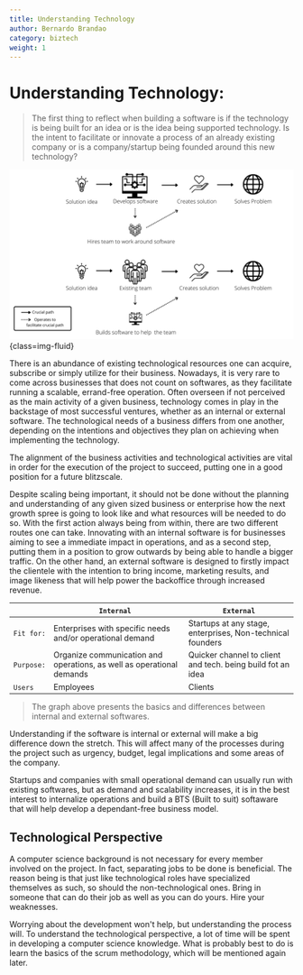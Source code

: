 ```yaml
---
title: Understanding Technology
author: Bernardo Brandao
category: biztech
weight: 1
---
```

# Understanding Technology:
> The first thing to reflect when building a software is if the technology is being built for an idea or is the idea being supported technology. Is the intent to facilitate or innovate a process of an already existing company or is a company/startup being founded around this new technology?

![Figure 1: flow diagram](images/picture1.png){class=img-fluid}

There is an abundance of existing technological resources one can acquire, subscribe or simply utilize for their business. Nowadays, it is very rare to come across businesses that does not count on softwares, as they facilitate running a scalable, errand-free operation. Often overseen if not perceived as the main activity of a given business, technology comes in play in the backstage of most successful ventures, whether as an internal or external software. The technological needs of a business differs from one another, depending on the intentions and objectives they plan on achieving when implementing the technology.

The alignment of the business activities and technological activities are vital in order for the execution of the project to succeed, putting one in a good position for a future blitzscale.

Despite scaling being important, it should not be done without the planning and understanding of any given sized business or enterprise how the next growth spree is going to look like and what resources will be needed to do so. With the first action always being from within, there are two different routes one can take. Innovating with an internal software is for businesses aiming to see a immediate impact in operations, and as a second step, putting them in a position to grow outwards by being able to handle a bigger traffic. On the other hand, an external software is designed to firstly impact the clientele with the intention to bring income, marketing results, and image likeness that will help power the backoffice through increased revenue.

|                |`Internal `                         |`External`                         |
|----------------|-------------------------------|-----------------------------|
|`Fit for:` |Enterprises with specific needs and/or operational demand            |Startups at any stage, enterprises, Non-technical founders            |
|`Purpose:` |Organize communication and operations, as well as operational demands            |Quicker channel to client and tech. being build fot an idea          |
|`Users`    |Employees|Clients|

>The graph above presents the basics and differences between internal and external softwares.

Understanding if the software is internal or external will make a big difference down the stretch. This will affect many of the processes during the project such as urgency, budget, legal implications and some areas of the company.

Startups and companies with small operational demand can usually run with existing softwares, but as demand and scalability increases, it is in the best interest to internalize operations and build a BTS (Built to suit) softaware that will help develop a dependant-free business model.
  
## Technological Perspective
A computer science background is not necessary for every member involved on the project. In fact, separating jobs to be done is beneficial. The reason being is that just like technological roles have specialized themselves as such, so should the non-technological ones. Bring in someone that can do their job as well as you can do yours. Hire your weaknesses.

Worrying about the development won't help, but understanding the process will. To understand the technological perspective, a lot of time will be spent in developing a computer science knowledge. What is probably best to do is learn the basics of the scrum methodology, which will be mentioned again later.